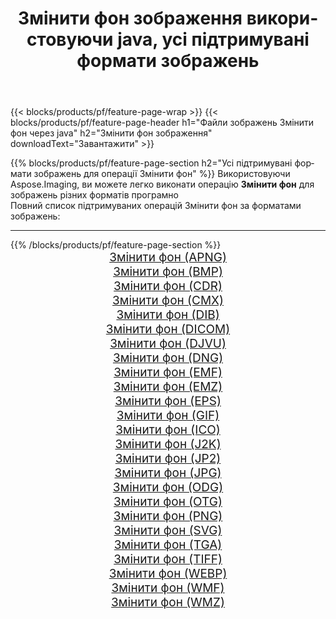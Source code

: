 ﻿---
title: Змінити фон зображення використовуючи java, усі підтримувані формати зображень 
weight: 3920
url: /uk/java/change-background 
lang: uk
langdirlevel: 2
locales: zh-hans,ja,it,ru,de,es,fr,nl,id,lt,pl,pt,vi,tr,ko,zh-hant,ar,hi,th,sv,cs,uk,he
description: Використовуючи Aspose.Imaging, ви можете легко Змінити фон зображення використовуючи  java
---

{{< blocks/products/pf/feature-page-wrap >}}
{{< blocks/products/pf/feature-page-header h1="Файли зображень Змінити фон через java" h2="Змінити фон зображення" downloadText="Завантажити" >}}


{{% blocks/products/pf/feature-page-section  h2="Усі підтримувані формати зображень для операції Змінити фон" %}}
Використовуючи Aspose.Imaging, ви можете легко виконати операцiю **Змінити фон** для  зображень різних форматів програмно
<br/>
Повний список підтримуваних операцій Змінити фон за форматами зображень:
<hr/>
{{% /blocks/products/pf/feature-page-section %}}
<div class="container-fluid productfamilypage bg-gray">
    <div class="convertypes bg-gray agp-content section">
        <div class="container">
		<div class="row other-converters" style="gap: 10px;font-size: 19px;text-align:center;">
		    <div class='col-md-2 other-converter remove-lp remove-rp'><a href="/imaging/uk/java/change-background/apng" style="padding:15px;">Змінити фон (APNG)</a></div><div class='col-md-2 other-converter remove-lp remove-rp'><a href="/imaging/uk/java/change-background/bmp" style="padding:15px;">Змінити фон (BMP)</a></div><div class='col-md-2 other-converter remove-lp remove-rp'><a href="/imaging/uk/java/change-background/cdr" style="padding:15px;">Змінити фон (CDR)</a></div><div class='col-md-2 other-converter remove-lp remove-rp'><a href="/imaging/uk/java/change-background/cmx" style="padding:15px;">Змінити фон (CMX)</a></div><div class='col-md-2 other-converter remove-lp remove-rp'><a href="/imaging/uk/java/change-background/dib" style="padding:15px;">Змінити фон (DIB)</a></div><div class='col-md-2 other-converter remove-lp remove-rp'><a href="/imaging/uk/java/change-background/dicom" style="padding:15px;">Змінити фон (DICOM)</a></div><div class='col-md-2 other-converter remove-lp remove-rp'><a href="/imaging/uk/java/change-background/djvu" style="padding:15px;">Змінити фон (DJVU)</a></div><div class='col-md-2 other-converter remove-lp remove-rp'><a href="/imaging/uk/java/change-background/dng" style="padding:15px;">Змінити фон (DNG)</a></div><div class='col-md-2 other-converter remove-lp remove-rp'><a href="/imaging/uk/java/change-background/emf" style="padding:15px;">Змінити фон (EMF)</a></div><div class='col-md-2 other-converter remove-lp remove-rp'><a href="/imaging/uk/java/change-background/emz" style="padding:15px;">Змінити фон (EMZ)</a></div><div class='col-md-2 other-converter remove-lp remove-rp'><a href="/imaging/uk/java/change-background/eps" style="padding:15px;">Змінити фон (EPS)</a></div><div class='col-md-2 other-converter remove-lp remove-rp'><a href="/imaging/uk/java/change-background/gif" style="padding:15px;">Змінити фон (GIF)</a></div><div class='col-md-2 other-converter remove-lp remove-rp'><a href="/imaging/uk/java/change-background/ico" style="padding:15px;">Змінити фон (ICO)</a></div><div class='col-md-2 other-converter remove-lp remove-rp'><a href="/imaging/uk/java/change-background/j2k" style="padding:15px;">Змінити фон (J2K)</a></div><div class='col-md-2 other-converter remove-lp remove-rp'><a href="/imaging/uk/java/change-background/jp2" style="padding:15px;">Змінити фон (JP2)</a></div><div class='col-md-2 other-converter remove-lp remove-rp'><a href="/imaging/uk/java/change-background/jpg" style="padding:15px;">Змінити фон (JPG)</a></div><div class='col-md-2 other-converter remove-lp remove-rp'><a href="/imaging/uk/java/change-background/odg" style="padding:15px;">Змінити фон (ODG)</a></div><div class='col-md-2 other-converter remove-lp remove-rp'><a href="/imaging/uk/java/change-background/otg" style="padding:15px;">Змінити фон (OTG)</a></div><div class='col-md-2 other-converter remove-lp remove-rp'><a href="/imaging/uk/java/change-background/png" style="padding:15px;">Змінити фон (PNG)</a></div><div class='col-md-2 other-converter remove-lp remove-rp'><a href="/imaging/uk/java/change-background/svg" style="padding:15px;">Змінити фон (SVG)</a></div><div class='col-md-2 other-converter remove-lp remove-rp'><a href="/imaging/uk/java/change-background/tga" style="padding:15px;">Змінити фон (TGA)</a></div><div class='col-md-2 other-converter remove-lp remove-rp'><a href="/imaging/uk/java/change-background/tiff" style="padding:15px;">Змінити фон (TIFF)</a></div><div class='col-md-2 other-converter remove-lp remove-rp'><a href="/imaging/uk/java/change-background/webp" style="padding:15px;">Змінити фон (WEBP)</a></div><div class='col-md-2 other-converter remove-lp remove-rp'><a href="/imaging/uk/java/change-background/wmf" style="padding:15px;">Змінити фон (WMF)</a></div><div class='col-md-2 other-converter remove-lp remove-rp'><a href="/imaging/uk/java/change-background/wmz" style="padding:15px;">Змінити фон (WMZ)</a></div>
                </div>
        </div>
    </div>
</div>
<br/>
